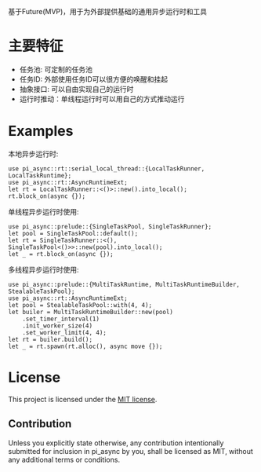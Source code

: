 基于Future(MVP)，用于为外部提供基础的通用异步运行时和工具

# 主要特征

- 任务池: 可定制的任务池
- 任务ID: 外部使用任务ID可以很方便的唤醒和挂起
- 抽象接口: 可以自由实现自己的运行时
- 运行时推动：单线程运行时可以用自己的方式推动运行

# Examples

本地异步运行时:
```
use pi_async::rt::serial_local_thread::{LocalTaskRunner, LocalTaskRuntime};
use pi_async::rt::AsyncRuntimeExt;
let rt = LocalTaskRunner::<()>::new().into_local();
rt.block_on(async {});
```
单线程异步运行时使用:
```
use pi_async::prelude::{SingleTaskPool, SingleTaskRunner};
let pool = SingleTaskPool::default();
let rt = SingleTaskRunner::<(), SingleTaskPool<()>>::new(pool).into_local();
let _ = rt.block_on(async {});
```
多线程异步运行时使用:
```
use pi_async::prelude::{MultiTaskRuntime, MultiTaskRuntimeBuilder, StealableTaskPool};
use pi_async::rt::AsyncRuntimeExt;
let pool = StealableTaskPool::with(4, 4);
let builer = MultiTaskRuntimeBuilder::new(pool)
    .set_timer_interval(1)
    .init_worker_size(4)
    .set_worker_limit(4, 4);
let rt = builer.build();
let _ = rt.spawn(rt.alloc(), async move {});
```

# License

This project is licensed under the [MIT license].

[MIT license]: LICENSE

## Contribution

Unless you explicitly state otherwise, any contribution intentionally submitted
for inclusion in pi_async by you, shall be licensed as MIT, without any additional
terms or conditions.